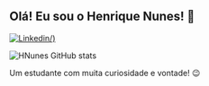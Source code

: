 ## Olá! Eu sou o Henrique Nunes! 🤙

[![Linkedin](https://img.shields.io/badge/Bitbucket-0747a6?style=for-the-badge&logo=bitbucket&logoColor=white)/)](https://www.linkedin.com/in/henrique-nunes-guilhem/)

![HNunes GitHub stats](https://github-readme-stats.vercel.app/api?username=HNunesDev&show_icons=true&theme=dracula&count_private=true)

Um estudante com muita curiosidade e vontade! 😉
